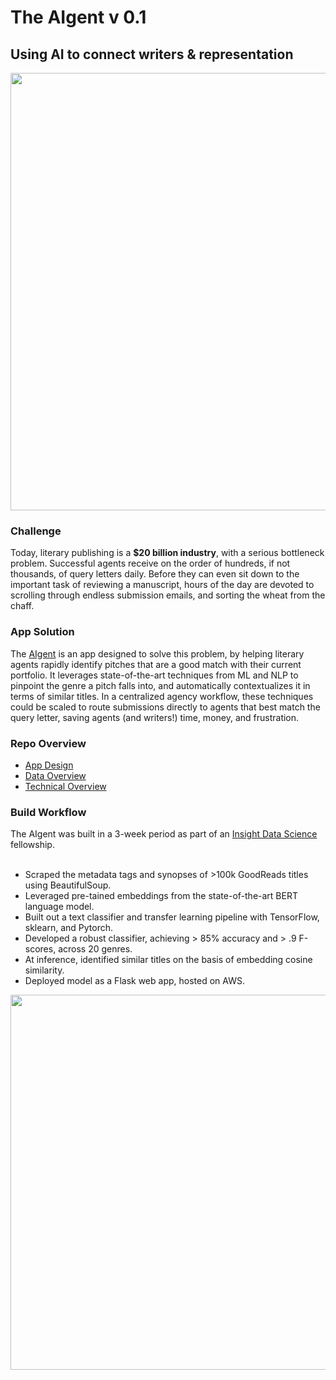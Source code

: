 # The AIgent v 0.1

## Using AI to connect writers & representation

<p align="center"><img src="https://raw.githubusercontent.com/moralwintertiger/flask-agent-v1/master/images/01_agent.png" width="700"></p>

### Challenge
Today, literary publishing is a <b>$20 billion industry</b>, with a serious bottleneck problem. Successful agents receive on the order of hundreds, if not thousands, of query letters daily. Before they can even sit down to the important task of reviewing a manuscript, hours of the day are devoted to scrolling through endless submission emails, and sorting the wheat from the chaff. 

### App Solution
The <a href="http://www.insilicoveritas.net:5000/">AIgent</a> is an app designed to solve this problem, by helping literary agents rapidly identify pitches that are a good match with their current portfolio. It leverages state-of-the-art techniques from ML and NLP to pinpoint the genre a pitch falls into, and automatically contextualizes it in terms of similar titles. In a centralized agency workflow, these techniques could be scaled to route submissions directly to agents that best match the query letter, saving agents (and writers!) time, money, and frustration.

### Repo Overview
* <a href="https://github.com/moralwintertiger/flask-agent-v1/tree/master/templates">App Design</a>
* <a href="https://github.com/moralwintertiger/flask-agent-v1/tree/master/data">Data Overview</a>
* <a href="https://github.com/moralwintertiger/flask-agent-v1/tree/master/similars_model">Technical Overview</a>

### Build Workflow
The AIgent was built in a 3-week period as part of an <a href="https://www.insightdatascience.com/">Insight Data Science</a> fellowship.<br><br>
* Scraped the metadata tags and synopses of >100k GoodReads titles using BeautifulSoup.<br>
* Leveraged pre-tained embeddings from the state-of-the-art BERT language model.<br>
* Built out a text classifier and transfer learning pipeline with TensorFlow, sklearn, and Pytorch.<br>
* Developed a robust classifier, achieving > 85% accuracy and > .9 F-scores, across 20 genres.<br>
* At inference, identified similar titles on the basis of embedding cosine similarity.<br>
* Deployed model as a Flask web app, hosted on AWS.<br>

<p align="center"><img src="https://raw.githubusercontent.com/moralwintertiger/flask-agent-v1/master/images/slide_02_workflow.png" width="600"></p>
